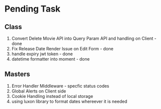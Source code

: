 # Pending Task

## Class

1. Convert Delete Movie API into Query Param API and handling on Client - done
2. Fix Release Date Render Issue on Edit Form - done
3. handle expiry jwt token - done
4. datetime formatter into moment - done

## Masters

1. Error Handler Middleware - specfic status codes
2. Global Alerts on Client side
3. Cookie Handling instead of local storage
4. using luxon library to format dates whereever it is needed

